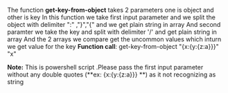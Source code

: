 The function **get-key-from-object** takes 2 parameters one is object and other is key
In this function we take first input parameter and we split the object with delimiter ":" ,"}","{" and we get plain string in array
And second paramter we take the key and split with delimiter '/' and get plain string in array
And the 2 arrays we compare get the uncommon values which inturn we get value for the key
**Function call**: get-key-from-object "{x:{y:{z:a}}}" "x"

**Note:**
This is powershell script .Please pass the first input parameter without any double quotes (**ex: {x:{y:{z:a}}} **) as it not recognizing as string 

